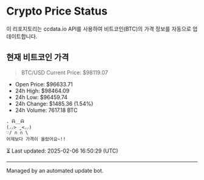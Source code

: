 # Crypto Price Status

이 리포지토리는 ccdata.io API를 사용하여 비트코인(BTC)의 가격 정보를 자동으로 업데이트합니다.

## 현재 비트코인 가격
> BTC/USD Current Price: $98119.07
- Open Price: $96633.71
- 24h High: $98464.09
- 24h Low: $96459.74
- 24h Change: $1485.36 (1.54%)
- 24h Volume: 7617.18 BTC

```
. ᕱ__ᕱ
(⸝⸝> ̫ <⸝⸝)
♡/ ∩ ∩ \
어제보다 가격이 올랐어요~!!

```

⏳ Last updated: 2025-02-06 16:50:29 (UTC)

---
Managed by an automated update bot.
